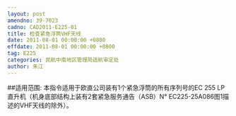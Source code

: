 ```yaml
---
layout: post
amendno: 39-7023
cadno: CAD2011-E225-01
title: 检查紧急浮筒VHF天线
date: 2011-08-01 00:00:00 +0800
effdate: 2011-08-01 00:00:00 +0800
tag: E225
categories: 民航中南地区管理局适航审定处
author: 朱江
---
```


##适用范围:
本指令适用于欧直公司装有1个紧急浮筒的所有序列号的EC 255
LP直升机（机身底部结构上装有2套紧急服务通告（ASB）N°
EC225-25A086图1描述的VHF天线的除外）。

